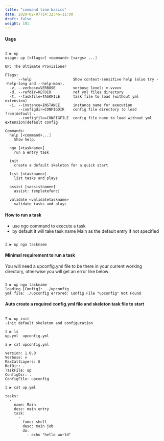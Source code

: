 ```yaml
---
title: "command line basics"
date: 2020-02-07T14:32:46+11:00
draft: false
weight: 101
---
```


#### Uage

```

Ξ ▶ up           
usage: up [<flags>] <command> [<args> ...]

UP: The Ultimate Provisioner

Flags:
      --help                   Show context-sensitive help (also try --help-long and --help-man).
  -v, --verbose=VERBOSE        verbose level: v-vvvvv
  -d, --refdir=REFDIR          ref yml files directory
  -t, --taskfile=TASKFILE      task file to load (without yml extension)
  -i, --instance=INSTANCE      instance name for execution
      --configdir=CONFIGDIR    config file directory to load from|default .
      --configfile=CONFIGFILE  config file name to load without yml extension|default config

Commands:
  help [<command>...]
    Show help.

  ngo [<taskname>]
    run a entry task

  init
    create a default skeleton for a quick start

  list [<taskname>]
    list tasks and plays

  assist [<assistname>]
    assist: templatefunc|

  validate <validatetaskname>
    validate tasks and plays

```

#### How to run a task

* use ngo command to execute a task
* by default it will take task name Main as the default entry if not specified

```

Ξ ▶ up ngo taskname           

```

#### Minimal requirement to run a task

You will need a upconfig.yml file to be there in your current working directory, otherwise you will get an error like below:

```

Ξ ▶ up ngo taskname
loading [Config]:  ./upconfig
yml file: ./upconfig errored: Config File "upconfig" Not Found 

```


#### Auto create a required config.yml file and skeleton task file to start

```

Ξ ▶ up init
-init default skeleton and configuration

Ξ ▶ ls             
up.yml  upconfig.yml

Ξ ▶ cat upconfig.yml

version: 1.0.0
Verbose: v
MaxCallLayers: 8
RefDir: .
TaskFile: up
ConfigDir: .
ConfigFile: upconfig

Ξ ▶ cat up.yml

tasks:
  -
    name: Main
    desc: main entry
    task:
      -
        func: shell
        desc: main job
        do:
          - echo "hello world"
```

